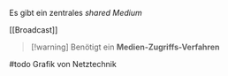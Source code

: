 Es gibt ein zentrales _shared Medium_

[[Broadcast]]

> [!warning] Benötigt ein **Medien-Zugriffs-Verfahren**



#todo Grafik von Netztechnik
